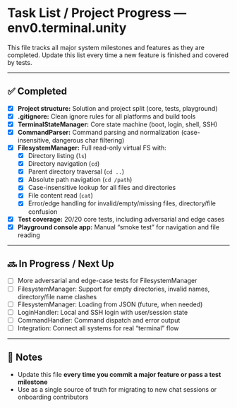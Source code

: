 # Task List / Project Progress — env0.terminal.unity

This file tracks all major system milestones and features as they are completed.
Update this list every time a new feature is finished and covered by tests.

---

## ✅ Completed

- [x] **Project structure:** Solution and project split (core, tests, playground)
- [x] **.gitignore:** Clean ignore rules for all platforms and build tools
- [x] **TerminalStateManager:** Core state machine (boot, login, shell, SSH)
- [x] **CommandParser:** Command parsing and normalization (case-insensitive, dangerous char filtering)
- [x] **FilesystemManager:** Full read-only virtual FS with:
    - [x] Directory listing (`ls`)
    - [x] Directory navigation (`cd`)
    - [x] Parent directory traversal (`cd ..`)
    - [x] Absolute path navigation (`cd /path`)
    - [x] Case-insensitive lookup for all files and directories
    - [x] File content read (`cat`)
    - [x] Error/edge handling for invalid/empty/missing files, directory/file confusion
- [x] **Test coverage:** 20/20 core tests, including adversarial and edge cases
- [x] **Playground console app:** Manual “smoke test” for navigation and file reading

---

## 🔜 In Progress / Next Up

- [ ] More adversarial and edge-case tests for FilesystemManager
- [ ] FilesystemManager: Support for empty directories, invalid names, directory/file name clashes
- [ ] FilesystemManager: Loading from JSON (future, when needed)
- [ ] LoginHandler: Local and SSH login with user/session state
- [ ] CommandHandler: Command dispatch and error output
- [ ] Integration: Connect all systems for real “terminal” flow

---

## 📝 Notes

- Update this file **every time you commit a major feature or pass a test milestone**
- Use as a single source of truth for migrating to new chat sessions or onboarding contributors

